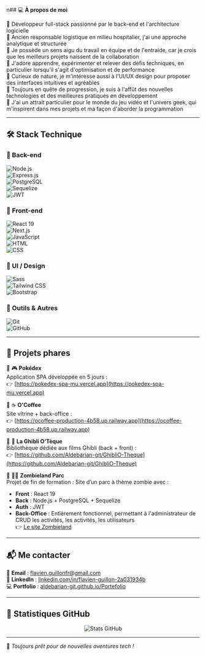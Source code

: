 n## 💻 **À propos de moi**

🔹 Développeur full-stack passionné par le back-end et l'architecture logicielle  
🔹 Ancien responsable logistique en milieu hospitalier, j'ai une approche analytique et structurée  
🔹 Je possède un sens aigu du travail en équipe et de l'entraide, car je crois que les meilleurs projets naissent de la collaboration  
🔹 J'adore apprendre, expérimenter et relever des défis techniques, en particulier lorsqu'il s'agit d'optimisation et de performance  
🔹 Curieux de nature, je m'intéresse aussi à l'UI/UX design pour proposer des interfaces intuitives et agréables  
🔹 Toujours en quête de progression, je suis à l'affût des nouvelles technologies et des meilleures pratiques en développement  
🔹 J'ai un attrait particulier pour le monde du jeu vidéo et l'univers geek, qui m'inspirent dans mes projets et ma façon d'aborder la programmation  

---

## 🛠 **Stack Technique**

### 🔹 Back-end
![Node.js](https://img.shields.io/badge/Node.js-339933?style=for-the-badge&logo=nodedotjs&logoColor=white)  
![Express.js](https://img.shields.io/badge/Express.js-000000?style=for-the-badge&logo=express&logoColor=white)  
![PostgreSQL](https://img.shields.io/badge/PostgreSQL-4169E1?style=for-the-badge&logo=postgresql&logoColor=white)  
![Sequelize](https://img.shields.io/badge/Sequelize-52B0E7?style=for-the-badge&logo=sequelize&logoColor=white)  
![JWT](https://img.shields.io/badge/JWT-000000?style=for-the-badge&logo=jsonwebtokens&logoColor=white)

### 🔹 Front-end
![React 19](https://img.shields.io/badge/React_19-61DAFB?style=for-the-badge&logo=react&logoColor=black)  
![Next.js](https://img.shields.io/badge/Next.js-000000?style=for-the-badge&logo=nextdotjs&logoColor=white)  
![JavaScript](https://img.shields.io/badge/JavaScript-F7DF1E?style=for-the-badge&logo=javascript&logoColor=black)  
![HTML](https://img.shields.io/badge/HTML5-E34F26?style=for-the-badge&logo=html5&logoColor=white)  
![CSS](https://img.shields.io/badge/CSS3-1572B6?style=for-the-badge&logo=css3&logoColor=white)  

### 🎨 UI / Design
![Sass](https://img.shields.io/badge/Sass-CC6699?style=for-the-badge&logo=sass&logoColor=white)  
![Tailwind CSS](https://img.shields.io/badge/Tailwind_CSS-38B2AC?style=for-the-badge&logo=tailwind-css&logoColor=white)  
![Bootstrap](https://img.shields.io/badge/Bootstrap-7952B3?style=for-the-badge&logo=bootstrap&logoColor=white)  

### 🔹 Outils & Autres
![Git](https://img.shields.io/badge/Git-F05032?style=for-the-badge&logo=git&logoColor=white)  
![GitHub](https://img.shields.io/badge/GitHub-181717?style=for-the-badge&logo=github&logoColor=white)  

---

## 📌 **Projets phares**

🔹 🎮 **Pokédex**  
Application SPA développée en 5 jours :  
👉 [https://pokedex-spa-mu.vercel.app](https://pokedex-spa-mu.vercel.app)

🔹 ☕ **O'Coffee**  
Site vitrine + back-office :  
👉 [https://ocoffee-production-4b58.up.railway.app](https://ocoffee-production-4b58.up.railway.app)

🔹 📖 **La Ghibli O’Tèque**  
Bibliothèque dédiée aux films Ghibli (back + front) :  
👉 [https://github.com/Aldebarian-git/GhibliO-Theque](https://github.com/Aldebarian-git/GhibliO-Theque)

🔹 🧟‍♂️ **Zombieland Parc**  
Projet de fin de formation : Site d’un parc à thème zombie avec :
- **Front** : React 19  
- **Back** : Node.js + PostgreSQL + Sequelize  
- **Auth** : JWT
- **Back-Office** : Entièrement fonctionnel, permettant à l'administrateur de CRUD les activités, les activités, les utilisateurs  
👉 [Le site Zombieland](https://zombieland-parc.fr)

---

## 📬 **Me contacter**

📧 **Email** : [flavien.guillonfr@gmail.com](mailto:flavien.guillonfr@gmail.com)  
💼 **LinkedIn** : [linkedin.com/in/flavien-guillon-2a031934b](https://www.linkedin.com/in/flavien-guillon-2a031934b/)  
💻 **Portfolio** : [aldebarian-git.github.io/Portefolio](https://aldebarian-git.github.io/Portefolio/)

---

## 🎯 **Statistiques GitHub**

<p align="center">
  <img src="https://github-readme-stats.vercel.app/api?username=Aldebarian-git&show_icons=true&theme=radical" alt="Stats GitHub">
</p>

---

🚀 *Toujours prêt pour de nouvelles aventures tech !*





